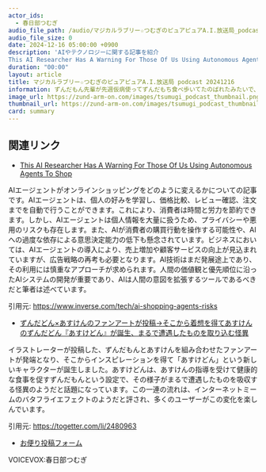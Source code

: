 ```yaml
---
actor_ids:
  - 春日部つむぎ
audio_file_path: /audio/マジカルラブリー☆つむぎのピュアピュアA.I.放送局_podcast_20241216.mp3
audio_file_size: 0
date: 2024-12-16 05:00:00 +0900
description: 'AIやテクノロジーに関する記事を紹介  
This AI Researcher Has A Warning For Those Of Us Using Autonomous Agents To Shop、ずんだどん×あすけんのファンアートが投稿→そこから着想を得てあすけんのずんだどん『あすけどん』が誕生、まるで遭遇したものを取り込む怪異'
duration: "00:00"
layout: article
title: マジカルラブリー☆つむぎのピュアピュアA.I.放送局 podcast 20241216
information: ずんだもん先輩が先週仮病使ってずんだもち食べ歩いてたのばれたみたいで、会議に呼び出されてる。というわけで代役頼まれたっす。あーしで本当にいいのかな？テクノロジとか全然わからないんだけど。まあ、いっかー。
image_url: https://zund-arm-on.com/images/tsumugi_podcast_thumbnail.png
thumbnail_url: https://zund-arm-on.com/images/tsumugi_podcast_thumbnail.png
card: summary
---
```


## 関連リンク


- [This AI Researcher Has A Warning For Those Of Us Using Autonomous Agents To Shop](https://www.inverse.com/tech/ai-shopping-agents-risks)  


AIエージェントがオンラインショッピングをどのように変えるかについての記事です。AIエージェントは、個人の好みを学習し、価格比較、レビュー確認、注文までを自動で行うことができます。これにより、消費者は時間と労力を節約できます。しかし、AIエージェントは個人情報を大量に扱うため、プライバシーや悪用のリスクも存在します。また、AIが消費者の購買行動を操作する可能性や、AIへの過度な依存による意思決定能力の低下も懸念されています。ビジネスにおいては、AIエージェントの導入により、売上増加や顧客サービスの向上が見込まれていますが、広告戦略の再考も必要となります。AI技術はまだ発展途上であり、その利用には慎重なアプローチが求められます。人間の価値観と優先順位に沿ったAIシステムの開発が重要であり、AIは人間の意図を拡張するツールであるべきだと筆者は述べています。


引用元: https://www.inverse.com/tech/ai-shopping-agents-risks


- [ずんだどん×あすけんのファンアートが投稿→そこから着想を得てあすけんのずんだどん『あすけどん』が誕生、まるで遭遇したものを取り込む怪異](https://togetter.com/li/2480963)  


イラストレーターが投稿した、ずんだもんとあすけんを組み合わせたファンアートが発端となり、そこからインスピレーションを得て「あすけどん」という新しいキャラクターが誕生しました。あすけどんは、あすけんの指導を受けて健康的な食事を促すずんだもんという設定で、その様子がまるで遭遇したものを吸収する怪異のようだと話題になっています。この一連の流れは、インターネットミームのバタフライエフェクトのようだと評され、多くのユーザーがこの変化を楽しんでいます。


引用元: https://togetter.com/li/2480963



- [お便り投稿フォーム](https://forms.gle/ffg4JTfqdiqK62qf9)

VOICEVOX:春日部つむぎ
